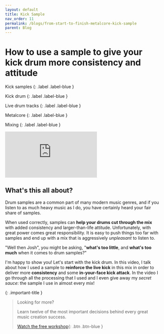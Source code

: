 ```yaml
---
layout: default
title: Kick Sample
nav_order: 11
permalink: /blogs/from-start-to-finish-metalcore-kick-sample
parent: Blog
---
```


# How to use a sample to give your kick drum more consistency and attitude

Kick samples
{: .label .label-blue }

Kick drum
{: .label .label-blue }

Live drum tracks
{: .label .label-blue }

Metalcore
{: .label .label-blue }

Mixing
{: .label .label-blue }

<div class="video-container">
  <iframe src="https://www.youtube-nocookie.com/embed/yGdIbiSy96k?rel=0" title="YouTube video player" frameborder="0" allow="accelerometer; autoplay; clipboard-write; encrypted-media; gyroscope; picture-in-picture" allowfullscreen></iframe>
</div>

## What's this all about?

Drum samples are a common part of many modern music genres, and if you listen to as much heavy music as I do, you have certainly heard your fair share of samples.

When used correctly, samples can **help your drums cut through the mix** with added consistency and larger-than-life attitude. Unfortunately, with great power comes great responsibility. It is easy to push things too far with samples and end up with a mix that is aggressively _unpleasant_ to listen to.

"Well then Josh", you might be asking, "**what's too little**, and **what's too much** when it comes to drum samples?"

I'm happy to show you! Let's start with the kick drum. In this video, I talk about how I used a sample to **reinforce the live kick** in this mix in order to deliver more **consistency** and some **in-your-face kick attack**. In the video I go through all the processing that I used and I even give away my _secret sauce_: the sample I use in almost every mix!

{: .important-title }
> Looking for more?
>
> Learn twelve of the most important decisions behind every great music creation success.
>
> [Watch the free workshop](/workshop){: .btn .btn-blue }

